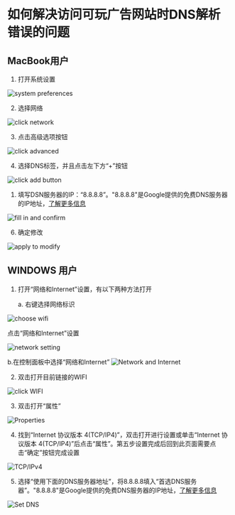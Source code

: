 # 如何解决访问可玩广告网站时DNS解析错误的问题

## MacBook用户

1. 打开系统设置

![system preferences](img/open_preferences.png)

2. 选择网络

![click network](img/find_network.png)

3. 点击高级选项按钮

![click advanced](img/click_advanced.png)

4. 选择DNS标签，并且点击左下方“+”按钮

![click add button](img/add_DNS_ips.png)

1. 填写DSN服务器的IP：“8.8.8.8”。"8.8.8.8"是Google提供的免费DNS服务器的IP地址，[了解更多信息](https://baike.baidu.com/item/8.8.8.8/7751496)

![fill in and confirm](img/successfully_add.png)

6. 确定修改

![apply to modify](img/apply_to_modify.png)

## WINDOWS 用户

1. 打开“网络和Internet”设置，有以下两种方法打开

   a. 右键选择网络标识

![choose wifi](img/win0-cn.jpg)

点击“网络和Internet”设置

![network setting](img/win1-cn.jpg)

   b.在控制面板中选择“网络和Internet”
![Network and Internet](img/win2-cn.jpg)

2. 双击打开目前链接的WIFI

![click WIFI](img/win3-cn.jpg)

3. 双击打开“属性”

![Properties](img/win4-cn.jpg)

4. 找到“Internet 协议版本 4(TCP/IP4)”，双击打开进行设置或单击“Internet 协议版本 4(TCP/IP4)”后点击“属性”。第五步设置完成后回到此页面需要点击“确定”按钮完成设置

![TCP/IPv4](img/win5-cn.jpg)

5. 选择“使用下面的DNS服务器地址”，将8.8.8.8填入“首选DNS服务器”。"8.8.8.8"是Google提供的免费DNS服务器的IP地址，[了解更多信息](https://baike.baidu.com/item/8.8.8.8/7751496)

![Set DNS](img/win6-cn.jpg)
